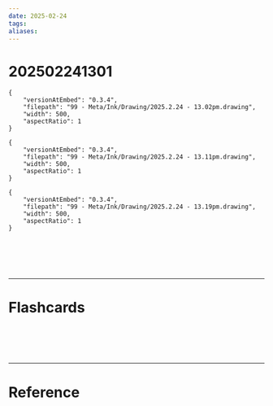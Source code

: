 ```yaml
---
date: 2025-02-24
tags: 
aliases:
---
```

# 202502241301

```handdrawn-ink
{
	"versionAtEmbed": "0.3.4",
	"filepath": "99 - Meta/Ink/Drawing/2025.2.24 - 13.02pm.drawing",
	"width": 500,
	"aspectRatio": 1
}
```

```handdrawn-ink
{
	"versionAtEmbed": "0.3.4",
	"filepath": "99 - Meta/Ink/Drawing/2025.2.24 - 13.11pm.drawing",
	"width": 500,
	"aspectRatio": 1
}
```

```handdrawn-ink
{
	"versionAtEmbed": "0.3.4",
	"filepath": "99 - Meta/Ink/Drawing/2025.2.24 - 13.19pm.drawing",
	"width": 500,
	"aspectRatio": 1
}
```




# ‌
---
# Flashcards


# ‌
---
# Reference
